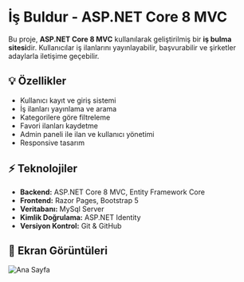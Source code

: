 # İş Buldur - ASP.NET Core 8 MVC

Bu proje, **ASP.NET Core 8 MVC** kullanılarak geliştirilmiş bir **iş bulma sitesi**dir. Kullanıcılar iş ilanlarını yayınlayabilir, başvurabilir ve şirketler adaylarla iletişime geçebilir.

## 💡 Özellikler

- Kullanıcı kayıt ve giriş sistemi
- İş ilanları yayınlama ve arama
- Kategorilere göre filtreleme
- Favori ilanları kaydetme
- Admin paneli ile ilan ve kullanıcı yönetimi
- Responsive tasarım 

## ⚡ Teknolojiler

- **Backend:** ASP.NET Core 8 MVC, Entity Framework Core
- **Frontend:** Razor Pages, Bootstrap 5
- **Veritabanı:** MySql Server
- **Kimlik Doğrulama:** ASP.NET Identity
- **Versiyon Kontrol:** Git & GitHub

## 🎨 Ekran Görüntüleri

![Ana Sayfa](https://via.placeholder.com/800x400)



